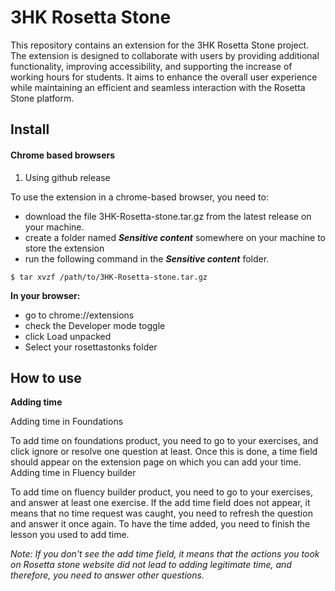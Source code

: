 # 3HK Rosetta Stone
This repository contains an extension for the 3HK Rosetta Stone project. The extension is designed to collaborate with users by providing additional functionality, improving accessibility, and supporting the increase of working hours for students. It aims to enhance the overall user experience while maintaining an efficient and seamless interaction with the Rosetta Stone platform.

## Install
#### Chrome based browsers

1.    Using github release

To use the extension in a chrome-based browser, you need to:

   * download the file 3HK-Rosetta-stone.tar.gz from the latest release on your machine.
   * create a folder named *__Sensitive content__* somewhere on your machine to store the extension
   * run the following command in the *__Sensitive content__* folder.
```
$ tar xvzf /path/to/3HK-Rosetta-stone.tar.gz
```


**In your browser:**

  *  go to chrome://extensions
  *  check the Developer mode toggle
  *  click Load unpacked
  *  Select your rosettastonks folder



## How to use

 **Adding time**
 
Adding time in Foundations

   To add time on foundations product, you need to go to your exercises, and click ignore or resolve one question at least. Once this is done, a time field should appear on the extension page on which you can add your time.
Adding time in Fluency builder

   To add time on fluency builder product, you need to go to your exercises, and answer at least one exercise. If the add time field does not appear, it means that no time request was caught, you need to refresh the question and answer it once again. To have the time added, you need to finish the lesson you used to add time.

*Note: If you don't see the add time field, it means that the actions you took on Rosetta stone website did not lead to adding legitimate time, and therefore, you need to answer other questions.*
